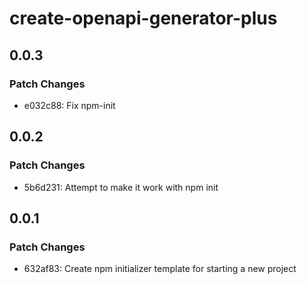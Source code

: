 # create-openapi-generator-plus

## 0.0.3

### Patch Changes

- e032c88: Fix npm-init

## 0.0.2

### Patch Changes

- 5b6d231: Attempt to make it work with npm init

## 0.0.1

### Patch Changes

- 632af83: Create npm initializer template for starting a new project
